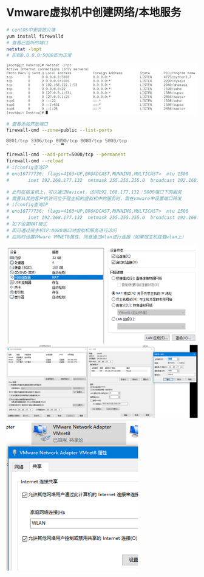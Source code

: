 # Vmware虚拟机中创建网络/本地服务

```bash
# centOS中安装防火墙
yum install firewalld
# 查看已监听的端口
netstat -lnpt
# 形如0.0.0.0:5000即为正常
```
![img](./image-20201124120535935.png)


````bash
# 查看添加开放端口
firewall-cmd --zone=public --list-ports 
````
![img](./image-20201124120809241.png)

````bash
firewall-cmd --add-port=5000/tcp --permanent
firewall-cmd --reload
# ifconfig查询IP
# eno16777736: flags=4163<UP,BROADCAST,RUNNING,MULTICAST>  mtu 1500
#       inet 192.168.177.132  netmask 255.255.255.0  broadcast 192.168.177.255
````

````bash
# 此时在宿主机上，可以通过Navicat，访问192.168.177.132：5000端口下的服务
# 需要从其他客户机访问位于宿主机的虚拟机中的服务时，需在vmware中设置端口转发
# ifconfig查询IP
# eno16777736: flags=4163<UP,BROADCAST,RUNNING,MULTICAST>  mtu 1500
#       inet 192.168.177.132  netmask 255.255.255.0  broadcast 192.168.177.255
# 如下设置NAT模式
# 即可通过宿主机IP:8080端口对虚拟机服务进行访问
# 应同时设置VMware VMNET8属性，同意通过Wlan进行连接（如果宿主机挂载wlan上）
````

![img](./image-20201124121348544.png)
![img](./image-20201124122627750.png)
![img](./image-20201124122720153.png)

